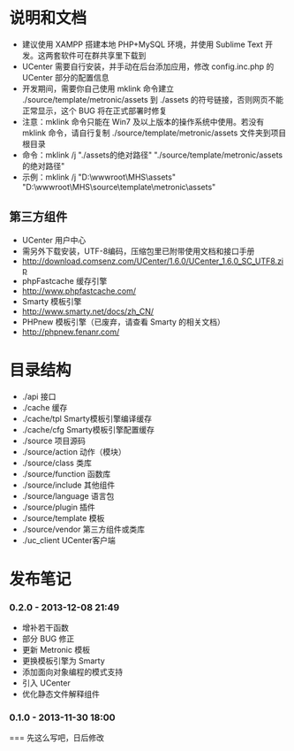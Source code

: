 说明和文档
===
- 建议使用 XAMPP 搭建本地 PHP+MySQL 环境，并使用 Sublime Text 开发。这两套软件可在群共享里下载到
- UCenter 需要自行安装，并手动在后台添加应用，修改 config.inc.php 的 UCenter 部分的配置信息
- 开发期间，需要你自己使用 mklink 命令建立 ./source/template/metronic/assets 到 ./assets 的符号链接，否则网页不能正常显示，这个 BUG 将在正式部署时修复
 - 注意：mklink 命令只能在 Win7 及以上版本的操作系统中使用。若没有 mklink 命令，请自行复制 ./source/template/metronic/assets 文件夹到项目根目录
 - 命令：mklink /j "./assets的绝对路径" "./source/template/metronic/assets的绝对路径"
 - 示例：mklink /j "D:\wwwroot\MHS\assets" "D:\wwwroot\MHS\source\template\metronic\assets"

第三方组件
--------
- UCenter 用户中心
 - 需另外下载安装，UTF-8编码，压缩包里已附带使用文档和接口手册
 - http://download.comsenz.com/UCenter/1.6.0/UCenter_1.6.0_SC_UTF8.zip
- phpFastcache 缓存引擎
 - http://www.phpfastcache.com/
- Smarty 模板引擎
 - http://www.smarty.net/docs/zh_CN/
- PHPnew 模板引擎（已废弃，请查看 Smarty 的相关文档）
 - http://phpnew.fenanr.com/

目录结构
===
- ./api 接口
- ./cache 缓存
 - ./cache/tpl Smarty模板引擎编译缓存
 - ./cache/cfg Smarty模板引擎配置缓存
- ./source 项目源码
 - ./source/action 动作（模块）
 - ./source/class 类库
 - ./source/function 函数库
 - ./source/include 其他组件
 - ./source/language 语言包
 - ./source/plugin 插件
 - ./source/template 模板
 - ./source/vendor 第三方组件或类库
- ./uc_client UCenter客户端

发布笔记
===
### 0.2.0 - 2013-12-08 21:49
- 增补若干函数
- 部分 BUG 修正
- 更新 Metronic 模板
- 更换模板引擎为 Smarty
- 添加面向对象编程的模式支持
- 引入 UCenter
- 优化静态文件解释组件

### 0.1.0 - 2013-11-30 18:00

===
先这么写吧，日后修改
